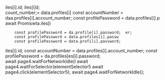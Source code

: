 
iles[i].id;
iles[i]d;   
count_number;= data.profiles[i]
        const accountNumber = daa.profiles[i].account_number;
        const profilePassword = data.profiles[i].p
                            await Promiswta.iles[i      

        const profilePassword = da.profile[i].password;  er;
        const profilePassword = data.profiles[i].passw
        const profilePassword = data.profili].password;
iles[i].id;
        const accountNumber = data.profiles[i].account_number;
        const profilePassword = da.profiles[es[i].password;        
                        await page4.waitForNetworkIdle(l
                        await page4.waitForSelector(elementSelector5
                        await page4.click(elementSelector5);
                        await page4.waitForNetworkIdle();
